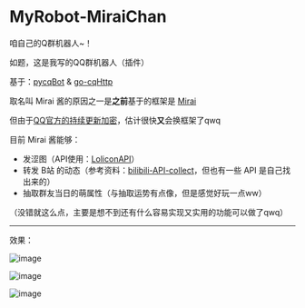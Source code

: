 # MyRobot-MiraiChan
咱自己的Q群机器人~！

如题，这是我写的QQ群机器人（插件）

基于：[pycqBot](https://github.com/FengLiuFeseliud/pycqBot) & [go-cqHttp](https://github.com/Mrs4s/go-cqhttp)

取名叫 Mirai 酱的原因之一是**之前**基于的框架是 [Mirai](https://github.com/mamoe/mirai)

但由于[QQ官方的持续更新加密](https://github.com/Mrs4s/go-cqhttp/issues/2471)，估计很快**又**会换框架了qwq

目前 Mirai 酱能够：
- 发涩图（API使用：[LoliconAPI](https://api.lolicon.app/#/setu)）
- 转发 B站 的动态（参考资料：[bilibili-API-collect](https://github.com/SocialSisterYi/bilibili-API-collect)，但也有一些 API 是自己找出来的）
- 抽取群友当日的萌属性（与抽取运势有点像，但是感觉好玩一点ww）

（没错就这么点，主要是想不到还有什么容易实现又实用的功能可以做了qwq）

**************

效果：

![image](https://github.com/NingmengLemon/MyRobot-MiraiChan/assets/60469383/19979876-e1a1-49b8-84bb-cfce7359ad72)

![image](https://github.com/NingmengLemon/MyRobot-MiraiChan/assets/60469383/97142122-558c-424d-86e6-d2c34edbec61)

![image](https://github.com/NingmengLemon/MyRobot-MiraiChan/assets/60469383/351f9e04-24cb-4f20-af48-b3475a51926e)

